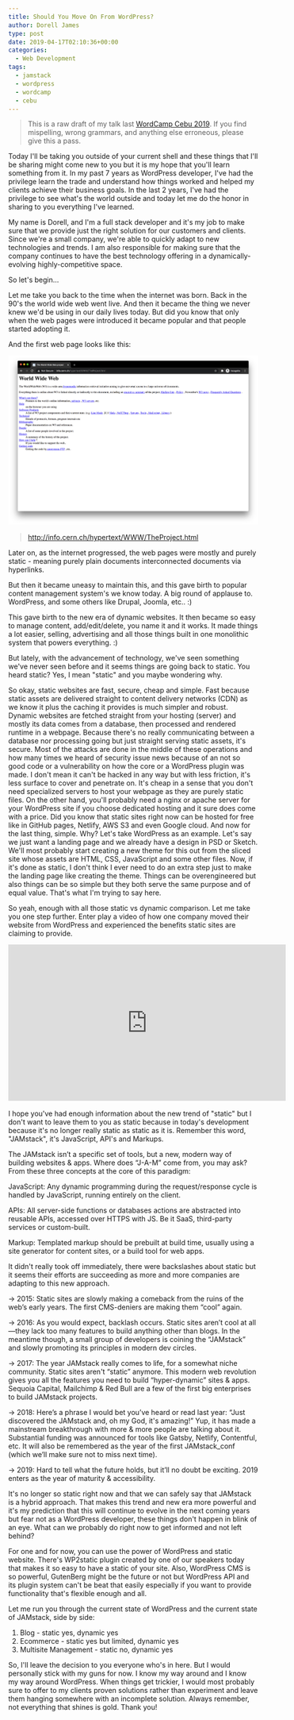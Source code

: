 ```yaml
---
title: Should You Move On From WordPress?
author: Dorell James
type: post
date: 2019-04-17T02:10:36+00:00
categories:
  - Web Development
tags:
  - jamstack
  - wordpress
  - wordcamp
  - cebu
---
```


> This is a raw draft of my talk last [WordCamp Cebu 2019](https://cebu.wordcamp.org/2019/speaker/dorell-james-galang/). If you find mispelling, wrong grammars, and anything else erroneous, please give this a pass.

Today I'll be taking you outside of your current shell and these things that I'll be sharing might come new to you but it is my hope that you'll learn something from it. In my past 7 years as WordPress developer, I've had the privilege learn the trade and understand how things worked and helped my clients achieve their business goals. In the last 2 years, I've had the privilege to see what's the world outside and today let me do the honor in sharing to you everything I've learned.

My name is Dorell, and I'm a full stack developer and it's my job to make sure that we provide just the right solution for our customers and clients. Since we're a small company, we're able to quickly adapt to new technologies and trends. I am also responsible for making sure that the company continues to have the best technology offering in a dynamically-evolving highly-competitive space.

So let's begin...

Let me take you back to the time when the internet was born. Back in the 90's the world wide web went live. And then it became the thing we never knew we'd be using in our daily lives today. But did you know that only when the web pages were introduced it became popular and that people started adopting it.

And the first web page looks like this:

![First Webpage](./first-webpage.png)

> http://info.cern.ch/hypertext/WWW/TheProject.html

Later on, as the internet progressed, the web pages were mostly and purely static - meaning purely plain documents interconnected documents via hyperlinks.

But then it became uneasy to maintain this, and this gave birth to popular content management system's we know today. A big round of applause to. WordPress, and some others like Drupal, Joomla, etc.. :)

This gave birth to the new era of dynamic websites. It then became so easy to manage content, add/edit/delete, you name it and it works. It made things a lot easier, selling, advertising and all those things built in one monolithic system that powers everything. :)

But lately, with the advancement of technology, we've seen something we've never seen before and it seems things are going back to static. You heard static? Yes, I mean "static" and you maybe wondering why.

So okay, static websites are fast, secure, cheap and simple. Fast because static assets are delivered straight to content delivery networks (CDN) as we know it plus the caching it provides is much simpler and robust. Dynamic websites are fetched straight from your hosting (server) and mostly its data comes from a database, then processed and rendered runtime in a webpage. Because there's no really communicating between a database nor processing going but just straight serving static assets, it's secure. Most of the attacks are done in the middle of these operations and how many times we heard of security issue news because of an not so good code or a vulnerability on how the core or a WordPress plugin was made. I don't mean it can't be hacked in any way but with less friction, it's less surface to cover and penetrate on. It's cheap in a sense that you don't need specialized servers to host your webpage as they are purely static files. On the other hand, you'll probably need a nginx or apache server for your WordPress site if you choose dedicated hosting and it sure does come with a price. Did you know that static sites right now can be hosted for free like in GitHub pages, Netlify, AWS S3 and even Google cloud. And now for the last thing, simple. Why? Let's take WordPress as an example. Let's say we just want a landing page and we already have a design in PSD or Sketch. We'll most probably start creating a new theme for this out from the sliced site whose assets are HTML, CSS, JavaScript and some other files. Now, if it's done as static, I don't think I ever need to do an extra step just to make the landing page like creating the theme. Things can be overengineered but also things can be so simple but they both serve the same purpose and of equal value. That's what I'm trying to say here.

So yeah, enough with all those static vs dynamic comparison. Let me take you one step further. Enter play a video of how one company moved their website from WordPress and experienced the benefits static sites are claiming to provide.

<iframe width="560" height="315" src="https://www.youtube.com/embed/rB4Cl5LSe2c" frameborder="0" allow="accelerometer; autoplay; clipboard-write; encrypted-media; gyroscope; picture-in-picture" allowfullscreen></iframe>

I hope you've had enough information about the new trend of "static" but I don't want to leave them to you as static because in today's development because it's no longer really static as static as it is. Remember this word, "JAMstack", it's JavaScript, API's and Markups.

The JAMstack isn’t a specific set of tools, but a new, modern way of building websites & apps. Where does “J-A-M” come from, you may ask? From these three concepts at the core of this paradigm:

JavaScript: Any dynamic programming during the request/response cycle is handled by JavaScript, running entirely on the client.

APIs: All server-side functions or databases actions are abstracted into reusable APIs, accessed over HTTPS with JS. Be it SaaS, third-party services or custom-built.

Markup: Templated markup should be prebuilt at build time, usually using a site generator for content sites, or a build tool for web apps.

It didn't really took off immediately, there were backslashes about static but it seems their efforts are succeeding as more and more companies are adapting to this new approach.

→ 2015: Static sites are slowly making a comeback from the ruins of the web’s early years. The first CMS-deniers are making them “cool” again.

→ 2016: As you would expect, backlash occurs. Static sites aren’t cool at all—they lack too many features to build anything other than blogs. In the meantime though, a small group of developers is coining the “JAMstack” and slowly promoting its principles in modern dev circles.

→ 2017: The year JAMstack really comes to life, for a somewhat niche community. Static sites aren't “static” anymore. This modern web revolution gives you all the features you need to build “hyper-dynamic” sites & apps. Sequoia Capital, Mailchimp & Red Bull are a few of the first big enterprises to build JAMstack projects.

→ 2018: Here’s a phrase I would bet you’ve heard or read last year: “Just discovered the JAMstack and, oh my God, it's amazing!” Yup, it has made a mainstream breakthrough with more & more people are talking about it. Substantial funding was announced for tools like Gatsby, Netlify, Contentful, etc. It will also be remembered as the year of the first JAMstack_conf (which we’ll make sure not to miss next time).

→ 2019: Hard to tell what the future holds, but it’ll no doubt be exciting. 2019 enters as the year of maturity & accessibility.

It's no longer so static right now and that we can safely say that JAMstack is a hybrid approach. That makes this trend and new era more powerful and it's my prediction that this will continue to evolve in the next coming years but fear not as a WordPress developer, these things don't happen in blink of an eye. What can we probably do right now to get informed and not left behind?

For one and for now, you can use the power of WordPress and static website. There's WP2static plugin created by one of our speakers today that makes it so easy to have a static of your site. Also, WordPress CMS is so powerful, GutenBerg might be the future or not but WordPress API and its plugin system can't be beat that easily especially if you want to provide functionality that's flexible enough and all.

Let me run you through the current state of WordPress and the current state of JAMstack, side by side:

1. Blog - static yes, dynamic yes
2. Ecommerce - static yes but limited, dynamic yes
3. Multisite Management - static no, dynamic yes

So, I'll leave the decision to you everyone who's in here. But I would personally stick with my guns for now. I know my way around and I know my way around WordPress. When things get trickier, I would most probably sure to offer to my clients proven solutions rather than experiment and leave them hanging somewhere with an incomplete solution. Always remember, not everything that shines is gold. Thank you!
